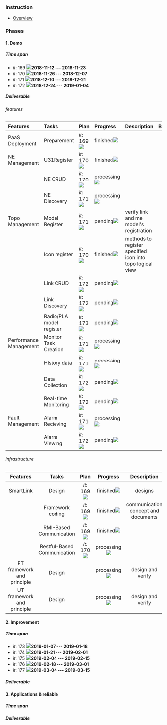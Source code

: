 ### Instruction

- [Overview](./overview.md)

### Phases
#### 1. Demo
##### Time span
- *it*: 169 ![](https://placehold.it/15/008000/000000?text=+)**2018-11-12 --- 2018-11-23**
- *it*: 170 ![](https://placehold.it/15/8CA983/000000?text=+)**2018-11-26 --- 2018-12-07**
- *it*: 171 ![](https://placehold.it/15/8A2BE2/000000?text=+)**2018-12-10 --- 2018-12-21**
- *it*: 172 ![](https://placehold.it/15/f03c15/000000?text=+)**2018-12-24 --- 2019-01-04**

##### Deliverable
###### features
| Features | Tasks | Plan | Progress | Description  | Blockage |
| :-------- | :-------- | :----------- | :-------- | :-------- |:-------- |
| PaaS Deployment | Preparement | *it*: 169 ![](https://placehold.it/15/008000/000000?text=+) | finished![](https://placehold.it/15/008000/000000?text=+) |  | |
| NE Management| U31Register | *it*: 170 ![](https://placehold.it/15/8CA983/000000?text=+) | finished![](https://placehold.it/15/008000/000000?text=+) | ||
|| NE CRUD | *it*: 170 ![](https://placehold.it/15/8CA983/000000?text=+) | processing![](https://placehold.it/15/8CA983/000000?text=+) | ||
|| NE Discovery | *it*: 171 ![](https://placehold.it/15/8A2BE2/000000?text=+) | processing![](https://placehold.it/15/8CA983/000000?text=+) | ||
| Topo Management  | Model Register | *it*: 171 ![](https://placehold.it/15/8A2BE2/000000?text=+) | pending![](https://placehold.it/15/8A2BE2/000000?text=+) | verify link and me model's registration| |
|| Icon register | *it*: 170 ![](https://placehold.it/15/8CA983/000000?text=+) | finished![](https://placehold.it/15/008000/000000?text=+) | methods to register specified icon into topo logical view| |
|| Link CRUD | *it*: 172 ![](https://placehold.it/15/f03c15/000000?text=+) | pending![](https://placehold.it/15/8A2BE2/000000?text=+) | |
|| Link Discovery | *it*: 172 ![](https://placehold.it/15/f03c15/000000?text=+) | pending![](https://placehold.it/15/8A2BE2/000000?text=+) | |
|| Radio/PLA model register | *it*: 173 ![](https://placehold.it/15/7B68EE/000000?text=+) | pending![](https://placehold.it/15/8A2BE2/000000?text=+) | |
| Performance Management  | Monitor Task Creation | *it*: 171 ![](https://placehold.it/15/8A2BE2/000000?text=+) | processing![](https://placehold.it/15/8CA983/000000?text=+) | | |
|| History data | *it*: 171 ![](https://placehold.it/15/8A2BE2/000000?text=+) | processing![](https://placehold.it/15/8CA983/000000?text=+) | |
|| Data Collection | *it*: 172 ![](https://placehold.it/15/f03c15/000000?text=+) | pending![](https://placehold.it/15/8A2BE2/000000?text=+) | |
|| Real-time Monitoring | *it*: 172 ![](https://placehold.it/15/f03c15/000000?text=+) | pending![](https://placehold.it/15/8A2BE2/000000?text=+) | |
| Fault Management  | Alarm Recieving | *it*: 171 ![](https://placehold.it/15/8A2BE2/000000?text=+) | processing![](https://placehold.it/15/8CA983/000000?text=+) | | |
|| Alarm Viewing | *it*: 172 ![](https://placehold.it/15/f03c15/000000?text=+) | pending![](https://placehold.it/15/8A2BE2/000000?text=+) | |

###### infrastructure
| Features | Tasks | Plan | Progress | Description  | Blockage |
| :--------: | :--------: | :-----------: | :--------: | :--------: |:--------: |
| SmartLink | Design | *it*: 169 ![](https://placehold.it/15/008000/000000?text=+) | finished![](https://placehold.it/15/008000/000000?text=+) | designs | |
| | Framework coding | *it*: 169 ![](https://placehold.it/15/008000/000000?text=+) | finished![](https://placehold.it/15/008000/000000?text=+) | communication concept and documents | |
| | RMI-Based Communication | *it*: 169 ![](https://placehold.it/15/008000/000000?text=+) | finished![](https://placehold.it/15/008000/000000?text=+) |  | |
| | Restful-Based Communication | *it*: 170 ![](https://placehold.it/15/8CA983/000000?text=+) | processing![](https://placehold.it/15/8CA983/000000?text=+) |  | |
| FT framework and principle | Design |  | processing![](https://placehold.it/15/8CA983/000000?text=+) | design and verify | |
| UT framework and principle | Design |  | processing![](https://placehold.it/15/8CA983/000000?text=+) | design and verify | |

#### 2. Improvement
##### Time span
- *it*: 173 ![](https://placehold.it/15/7B68EE/000000?text=+)**2019-01-07 --- 2019-01-18**
- *it*: 174 ![](https://placehold.it/15/FF00FF/000000?text=+)**2019-01-21 --- 2019-02-01**
- *it*: 175 ![](https://placehold.it/15/BA55D3/000000?text=+)**2019-02-04 --- 2019-02-15**
- *it*: 176 ![](https://placehold.it/15/FF69B4/000000?text=+)**2019-02-18 --- 2019-03-01**
- *it*: 177 ![](https://placehold.it/15/DB7093/000000?text=+)**2019-03-04 --- 2019-03-15**

##### Deliverable

#### 3. Applications & reliable
##### Time span
##### Deliverable
